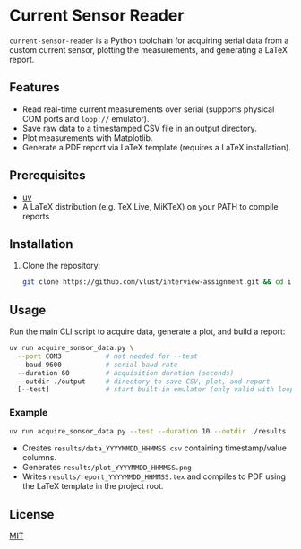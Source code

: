 # Current Sensor Reader

`current-sensor-reader` is a Python toolchain for acquiring serial data from a custom current sensor, plotting the measurements, and generating a LaTeX report.

## Features
- Read real-time current measurements over serial (supports physical COM ports and `loop://` emulator).
- Save raw data to a timestamped CSV file in an output directory.
- Plot measurements with Matplotlib.
- Generate a PDF report via LaTeX template (requires a LaTeX installation).

## Prerequisites
- [uv](https://docs.astral.sh/uv/getting-started/installation)
- A LaTeX distribution (e.g. TeX Live, MiKTeX) on your PATH to compile reports

## Installation

1. Clone the repository:
   ```bash
   git clone https://github.com/vlust/interview-assignment.git && cd interview-assignment/software
   ```

## Usage

Run the main CLI script to acquire data, generate a plot, and build a report:

```bash
uv run acquire_sonsor_data.py \
  --port COM3           # not needed for --test
  --baud 9600           # serial baud rate
  --duration 60         # acquisition duration (seconds)
  --outdir ./output     # directory to save CSV, plot, and report
  [--test]              # start built-in emulator (only valid with loop://)
```

### Example
```bash
uv run acquire_sonsor_data.py --test --duration 10 --outdir ./results
```
- Creates `results/data_YYYYMMDD_HHMMSS.csv` containing timestamp/value columns.
- Generates `results/plot_YYYYMMDD_HHMMSS.png`
- Writes `results/report_YYYYMMDD_HHMMSS.tex` and compiles to PDF using the LaTeX template in the project root.


## License
[MIT](LICENSE)
